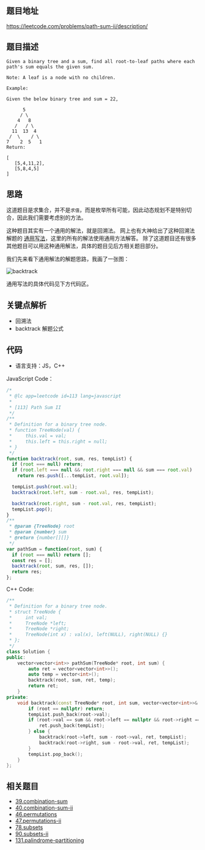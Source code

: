 ## 题目地址
https://leetcode.com/problems/path-sum-ii/description/

## 题目描述
```
Given a binary tree and a sum, find all root-to-leaf paths where each path's sum equals the given sum.

Note: A leaf is a node with no children.

Example:

Given the below binary tree and sum = 22,

      5
     / \
    4   8
   /   / \
  11  13  4
 /  \    / \
7    2  5   1
Return:

[
   [5,4,11,2],
   [5,8,4,5]
]
```

## 思路

这道题目是求集合，并不是`求值`，而是枚举所有可能，因此动态规划不是特别切合，因此我们需要考虑别的方法。

这种题目其实有一个通用的解法，就是回溯法。
网上也有大神给出了这种回溯法解题的
[通用写法](https://leetcode.com/problems/combination-sum/discuss/16502/A-general-approach-to-backtracking-questions-in-Java-(Subsets-Permutations-Combination-Sum-Palindrome-Partitioning))，这里的所有的解法使用通用方法解答。
除了这道题目还有很多其他题目可以用这种通用解法，具体的题目见后方相关题目部分。

我们先来看下通用解法的解题思路，我画了一张图：

![backtrack](../assets/problems/backtrack.png)

通用写法的具体代码见下方代码区。

## 关键点解析

- 回溯法
- backtrack 解题公式


## 代码

* 语言支持：JS，C++

JavaScript Code：

```js
/*
 * @lc app=leetcode id=113 lang=javascript
 *
 * [113] Path Sum II
 */
/**
 * Definition for a binary tree node.
 * function TreeNode(val) {
 *     this.val = val;
 *     this.left = this.right = null;
 * }
 */
function backtrack(root, sum, res, tempList) {
  if (root === null) return;
  if (root.left === null && root.right === null && sum === root.val)
    return res.push([...tempList, root.val]);

  tempList.push(root.val);
  backtrack(root.left, sum - root.val, res, tempList);

  backtrack(root.right, sum - root.val, res, tempList);
  tempList.pop();
}
/**
 * @param {TreeNode} root
 * @param {number} sum
 * @return {number[][]}
 */
var pathSum = function(root, sum) {
  if (root === null) return [];
  const res = [];
  backtrack(root, sum, res, []);
  return res;
};
```
C++ Code:
```C++
/**
 * Definition for a binary tree node.
 * struct TreeNode {
 *     int val;
 *     TreeNode *left;
 *     TreeNode *right;
 *     TreeNode(int x) : val(x), left(NULL), right(NULL) {}
 * };
 */
class Solution {
public:
    vector<vector<int>> pathSum(TreeNode* root, int sum) {
        auto ret = vector<vector<int>>();
        auto temp = vector<int>();
        backtrack(root, sum, ret, temp);
        return ret;
    }
private:
    void backtrack(const TreeNode* root, int sum, vector<vector<int>>& ret, vector<int>& tempList) {
        if (root == nullptr) return;
        tempList.push_back(root->val);
        if (root->val == sum && root->left == nullptr && root->right == nullptr) {
            ret.push_back(tempList);
        } else {
            backtrack(root->left, sum - root->val, ret, tempList);
            backtrack(root->right, sum - root->val, ret, tempList);
        }
        tempList.pop_back();        
    }
};
```
## 相关题目

- [39.combination-sum](./39.combination-sum.md)
- [40.combination-sum-ii](./40.combination-sum-ii.md)
- [46.permutations](./46.permutations.md)
- [47.permutations-ii](./47.permutations-ii.md)
- [78.subsets](./78.subsets.md)
- [90.subsets-ii](./90.subsets-ii.md)
- [131.palindrome-partitioning](./131.palindrome-partitioning.md)


